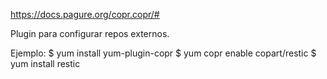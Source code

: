https://docs.pagure.org/copr.copr/#

Plugin para configurar repos externos.

Ejemplo:
$ yum install yum-plugin-copr
$ yum copr enable copart/restic
$ yum install restic
